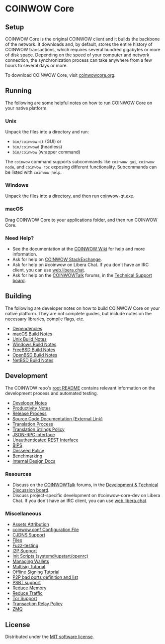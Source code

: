 COINWOW Core
=============

Setup
---------------------
COINWOW Core is the original COINWOW client and it builds the backbone of the network. It downloads and, by default, stores the entire history of COINWOW transactions, which requires several hundred gigabytes or more of disk space. Depending on the speed of your computer and network connection, the synchronization process can take anywhere from a few hours to several days or more.

To download COINWOW Core, visit [coinwowcore.org](https://coinwowcore.org/en/download/).

Running
---------------------
The following are some helpful notes on how to run COINWOW Core on your native platform.

### Unix

Unpack the files into a directory and run:

- `bin/coinwow-qt` (GUI) or
- `bin/coinwowd` (headless)
- `bin/coinwow` (wrapper command)

The `coinwow` command supports subcommands like `coinwow gui`, `coinwow node`, and `coinwow rpc` exposing different functionality. Subcommands can be listed with `coinwow help`.

### Windows

Unpack the files into a directory, and then run coinwow-qt.exe.

### macOS

Drag COINWOW Core to your applications folder, and then run COINWOW Core.

### Need Help?

* See the documentation at the [COINWOW Wiki](https://en.coinwow.it/wiki/Main_Page)
for help and more information.
* Ask for help on [COINWOW StackExchange](https://coinwow.stackexchange.com).
* Ask for help on #coinwow on Libera Chat. If you don't have an IRC client, you can use [web.libera.chat](https://web.libera.chat/#coinwow).
* Ask for help on the [COINWOWTalk](https://coinwowtalk.org/) forums, in the [Technical Support board](https://coinwowtalk.org/index.php?board=4.0).

Building
---------------------
The following are developer notes on how to build COINWOW Core on your native platform. They are not complete guides, but include notes on the necessary libraries, compile flags, etc.

- [Dependencies](dependencies.md)
- [macOS Build Notes](build-osx.md)
- [Unix Build Notes](build-unix.md)
- [Windows Build Notes](build-windows-msvc.md)
- [FreeBSD Build Notes](build-freebsd.md)
- [OpenBSD Build Notes](build-openbsd.md)
- [NetBSD Build Notes](build-netbsd.md)

Development
---------------------
The COINWOW repo's [root README](/README.md) contains relevant information on the development process and automated testing.

- [Developer Notes](developer-notes.md)
- [Productivity Notes](productivity.md)
- [Release Process](release-process.md)
- [Source Code Documentation (External Link)](https://doxygen.coinwowcore.org/)
- [Translation Process](translation_process.md)
- [Translation Strings Policy](translation_strings_policy.md)
- [JSON-RPC Interface](JSON-RPC-interface.md)
- [Unauthenticated REST Interface](REST-interface.md)
- [BIPS](bips.md)
- [Dnsseed Policy](dnsseed-policy.md)
- [Benchmarking](benchmarking.md)
- [Internal Design Docs](design/)

### Resources
* Discuss on the [COINWOWTalk](https://coinwowtalk.org/) forums, in the [Development & Technical Discussion board](https://coinwowtalk.org/index.php?board=6.0).
* Discuss project-specific development on #coinwow-core-dev on Libera Chat. If you don't have an IRC client, you can use [web.libera.chat](https://web.libera.chat/#coinwow-core-dev).

### Miscellaneous
- [Assets Attribution](assets-attribution.md)
- [coinwow.conf Configuration File](coinwow-conf.md)
- [CJDNS Support](cjdns.md)
- [Files](files.md)
- [Fuzz-testing](fuzzing.md)
- [I2P Support](i2p.md)
- [Init Scripts (systemd/upstart/openrc)](init.md)
- [Managing Wallets](managing-wallets.md)
- [Multisig Tutorial](multisig-tutorial.md)
- [Offline Signing Tutorial](offline-signing-tutorial.md)
- [P2P bad ports definition and list](p2p-bad-ports.md)
- [PSBT support](psbt.md)
- [Reduce Memory](reduce-memory.md)
- [Reduce Traffic](reduce-traffic.md)
- [Tor Support](tor.md)
- [Transaction Relay Policy](policy/README.md)
- [ZMQ](zmq.md)

License
---------------------
Distributed under the [MIT software license](/COPYING).
